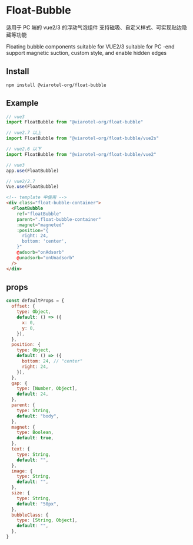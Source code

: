 # Float-Bubble

适用于 PC 端的 vue2/3 的浮动气泡组件 支持磁吸、自定义样式、可实现贴边隐藏等功能

Floating bubble components suitable for VUE2/3 suitable for PC -end support magnetic suction, custom style, and enable hidden edges

## Install

```shell
npm install @viarotel-org/float-bubble
```

## Example

```js
// vue3
import FloatBubble from "@viarotel-org/float-bubble"

// vue2.7 以上
import FloatBubble from "@viarotel-org/float-bubble/vue2s"

// vue2.6 以下
import FloatBubble from "@viarotel-org/float-bubble/vue2"

// vue3
app.use(FloatBubble)

// vue2/2.7
Vue.use(FloatBubble)
```

```html
<!-- template 中使用 -->
<div class="float-bubble-container">
  <FloatBubble
    ref="floatBubble"
    parent=".float-bubble-container"
    :magnet="magneted"
    :position="{
      right: 24,
      bottom: 'center',
    }"
    @adsorb="onAdsorb"
    @unadsorb="onUnadsorb"
  />
</div>
```

## props

```js
const defaultProps = {
  offset: {
    type: Object,
    default: () => ({
      x: 0,
      y: 0,
    }),
  },
  position: {
    type: Object,
    default: () => ({
      bottom: 24, // "center"
      right: 24,
    }),
  },
  gap: {
    type: [Number, Object],
    default: 24,
  },
  parent: {
    type: String,
    default: "body",
  },
  magnet: {
    type: Boolean,
    default: true,
  },
  text: {
    type: String,
    default: "",
  },
  image: {
    type: String,
    default: "",
  },
  size: {
    type: String,
    default: "50px",
  },
  bubbleClass: {
    type: [String, Object],
    default: "",
  },
}
```

